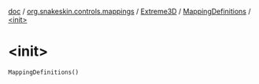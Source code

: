 [doc](../../../index.md) / [org.snakeskin.controls.mappings](../../index.md) / [Extreme3D](../index.md) / [MappingDefinitions](index.md) / [&lt;init&gt;](./-init-.md)

# &lt;init&gt;

`MappingDefinitions()`
